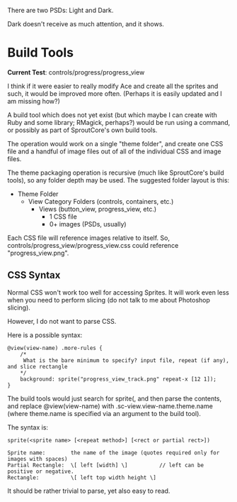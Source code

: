 There are two PSDs: Light and Dark.

Dark doesn't receive as much attention, and it shows.


Build Tools
===========
**Current Test**: controls/progress/progress_view

I think if it were easier to really modify Ace and create all the sprites and such,
it would be improved more often. (Perhaps it is easily updated and I am missing how?)

A build tool which does not yet exist (but which maybe I can create with Ruby and
some library; RMagick, perhaps?) would be run using a command, or possibly as part
of SproutCore's own build tools.

The operation would work on a single "theme folder", and create one CSS file and a
handful of image files out of all of the individual CSS and image files.

The theme packaging operation is recursive (much like SproutCore's build tools), so
any folder depth may be used. The suggested folder layout is this:

* Theme Folder
	* View Category Folders (controls, containers, etc.)
		* Views (button\_view, progress\_view, etc.)
			* 1 CSS file
			* 0+ images (PSDs, usually)

Each CSS file will reference images relative to itself. So, controls/progress\_view/progress_view.css
could reference "progress\_view.png".

CSS Syntax
----------
Normal CSS won't work too well for accessing Sprites. It will work even less when
you need to perform slicing (do not talk to me about Photoshop slicing).

However, I do not want to parse CSS.

Here is a possible syntax:

	@view(view-name) .more-rules {
		/*
		 What is the bare minimum to specify? input file, repeat (if any), and slice rectangle
		*/
		background: sprite("progress_view_track.png" repeat-x [12 1]);
	}

The build tools would just search for sprite(, and then parse the contents, and replace @view(view-name)
with .sc-view.view-name.theme.name (where theme.name is specified via an argument to the build tool).

The syntax is:

	sprite(<sprite name> [<repeat method>] [<rect or partial rect>])
	
	Sprite name: 		the name of the image (quotes required only for images with spaces)
	Partial Rectangle: 	\[ left [width] \]			// left can be positive or negative.
	Rectangle:		   	\[ left top width height \]

It should be rather trivial to parse, yet also easy to read.
